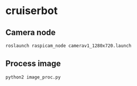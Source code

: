 # cruiserbot

## Camera node
`roslaunch raspicam_node camerav1_1280x720.launch`

## Process image
`python2 image_proc.py`
